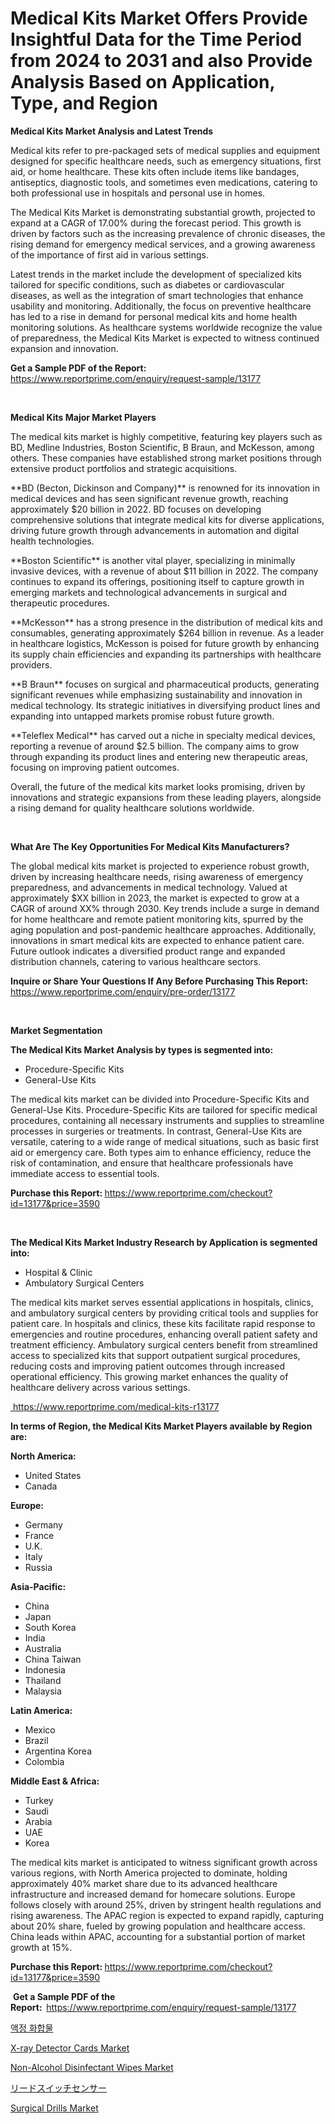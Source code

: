 <p><h1>Medical Kits Market Offers Provide Insightful Data for the Time Period from 2024 to 2031 and also Provide Analysis Based on Application, Type, and Region</h1></p><p><strong>Medical Kits Market Analysis and Latest Trends</strong></p>
<p><p>Medical kits refer to pre-packaged sets of medical supplies and equipment designed for specific healthcare needs, such as emergency situations, first aid, or home healthcare. These kits often include items like bandages, antiseptics, diagnostic tools, and sometimes even medications, catering to both professional use in hospitals and personal use in homes.</p><p>The Medical Kits Market is demonstrating substantial growth, projected to expand at a CAGR of 17.00% during the forecast period. This growth is driven by factors such as the increasing prevalence of chronic diseases, the rising demand for emergency medical services, and a growing awareness of the importance of first aid in various settings. </p><p>Latest trends in the market include the development of specialized kits tailored for specific conditions, such as diabetes or cardiovascular diseases, as well as the integration of smart technologies that enhance usability and monitoring. Additionally, the focus on preventive healthcare has led to a rise in demand for personal medical kits and home health monitoring solutions. As healthcare systems worldwide recognize the value of preparedness, the Medical Kits Market is expected to witness continued expansion and innovation.</p></p>
<p><strong>Get a Sample PDF of the Report:&nbsp;</strong> <a href="https://www.reportprime.com/enquiry/request-sample/13177">https://www.reportprime.com/enquiry/request-sample/13177</a></p>
<p>&nbsp;</p>
<p><strong>Medical Kits Major Market Players</strong></p>
<p><p>The medical kits market is highly competitive, featuring key players such as BD, Medline Industries, Boston Scientific, B Braun, and McKesson, among others. These companies have established strong market positions through extensive product portfolios and strategic acquisitions. </p><p>**BD (Becton, Dickinson and Company)** is renowned for its innovation in medical devices and has seen significant revenue growth, reaching approximately $20 billion in 2022. BD focuses on developing comprehensive solutions that integrate medical kits for diverse applications, driving future growth through advancements in automation and digital health technologies.</p><p>**Boston Scientific** is another vital player, specializing in minimally invasive devices, with a revenue of about $11 billion in 2022. The company continues to expand its offerings, positioning itself to capture growth in emerging markets and technological advancements in surgical and therapeutic procedures.</p><p>**McKesson** has a strong presence in the distribution of medical kits and consumables, generating approximately $264 billion in revenue. As a leader in healthcare logistics, McKesson is poised for future growth by enhancing its supply chain efficiencies and expanding its partnerships with healthcare providers.</p><p>**B Braun** focuses on surgical and pharmaceutical products, generating significant revenues while emphasizing sustainability and innovation in medical technology. Its strategic initiatives in diversifying product lines and expanding into untapped markets promise robust future growth.</p><p>**Teleflex Medical** has carved out a niche in specialty medical devices, reporting a revenue of around $2.5 billion. The company aims to grow through expanding its product lines and entering new therapeutic areas, focusing on improving patient outcomes.</p><p>Overall, the future of the medical kits market looks promising, driven by innovations and strategic expansions from these leading players, alongside a rising demand for quality healthcare solutions worldwide.</p></p>
<p>&nbsp;</p>
<p><strong>What Are The Key Opportunities For Medical Kits Manufacturers?</strong></p>
<p><p>The global medical kits market is projected to experience robust growth, driven by increasing healthcare needs, rising awareness of emergency preparedness, and advancements in medical technology. Valued at approximately $XX billion in 2023, the market is expected to grow at a CAGR of around XX% through 2030. Key trends include a surge in demand for home healthcare and remote patient monitoring kits, spurred by the aging population and post-pandemic healthcare approaches. Additionally, innovations in smart medical kits are expected to enhance patient care. Future outlook indicates a diversified product range and expanded distribution channels, catering to various healthcare sectors.</p></p>
<p><strong>Inquire or Share Your Questions If Any Before Purchasing This Report:</strong> <a href="https://www.reportprime.com/enquiry/pre-order/13177">https://www.reportprime.com/enquiry/pre-order/13177</a></p>
<p>&nbsp;</p>
<p><strong>Market Segmentation</strong></p>
<p><strong>The Medical Kits Market Analysis by types is segmented into:</strong></p>
<p><ul><li>Procedure-Specific Kits</li><li>General-Use Kits</li></ul></p>
<p><p>The medical kits market can be divided into Procedure-Specific Kits and General-Use Kits. Procedure-Specific Kits are tailored for specific medical procedures, containing all necessary instruments and supplies to streamline processes in surgeries or treatments. In contrast, General-Use Kits are versatile, catering to a wide range of medical situations, such as basic first aid or emergency care. Both types aim to enhance efficiency, reduce the risk of contamination, and ensure that healthcare professionals have immediate access to essential tools.</p></p>
<p><strong>Purchase this Report:&nbsp;</strong><a href="https://www.reportprime.com/checkout?id=13177&price=3590">https://www.reportprime.com/checkout?id=13177&price=3590</a></p>
<p>&nbsp;</p>
<p><strong>The Medical Kits Market Industry Research by Application is segmented into:</strong></p>
<p><ul><li>Hospital & Clinic</li><li>Ambulatory Surgical Centers</li></ul></p>
<p><p>The medical kits market serves essential applications in hospitals, clinics, and ambulatory surgical centers by providing critical tools and supplies for patient care. In hospitals and clinics, these kits facilitate rapid response to emergencies and routine procedures, enhancing overall patient safety and treatment efficiency. Ambulatory surgical centers benefit from streamlined access to specialized kits that support outpatient surgical procedures, reducing costs and improving patient outcomes through increased operational efficiency. This growing market enhances the quality of healthcare delivery across various settings.</p></p>
<p><a href="https://www.reportprime.com/medical-kits-r13177">&nbsp;https://www.reportprime.com/medical-kits-r13177</a></p>
<p><strong>In terms of Region, the Medical Kits Market Players available by Region are:</strong></p>
<p>
    <p> <strong> North America: </strong>
        <ul>
            <li>United States</li>
            <li>Canada</li>
        </ul>
        </p> 
    <p> <strong> Europe: </strong>
        <ul>
            <li>Germany</li>
            <li>France</li>
            <li>U.K.</li>
            <li>Italy</li>
            <li>Russia</li>
        </ul>
        </p> 
    <p> <strong> Asia-Pacific: </strong>
        <ul>
            <li>China</li>
            <li>Japan</li>
            <li>South Korea</li>
            <li>India</li>
            <li>Australia</li>
            <li>China Taiwan</li>
            <li>Indonesia</li>
            <li>Thailand</li>
            <li>Malaysia</li>
        </ul>
        </p> 
    <p> <strong> Latin America: </strong>
        <ul>
            <li>Mexico</li>
            <li>Brazil</li>
            <li>Argentina Korea</li>
            <li>Colombia</li>
        </ul>
        </p> 
    <p> <strong> Middle East & Africa: </strong>
        <ul>
            <li>Turkey</li>
            <li>Saudi</li>
            <li>Arabia</li>
            <li>UAE</li>
            <li>Korea</li>
        </ul>
    </p>
    </p>
<p><p>The medical kits market is anticipated to witness significant growth across various regions, with North America projected to dominate, holding approximately 40% market share due to its advanced healthcare infrastructure and increased demand for homecare solutions. Europe follows closely with around 25%, driven by stringent health regulations and rising awareness. The APAC region is expected to expand rapidly, capturing about 20% share, fueled by growing population and healthcare access. China leads within APAC, accounting for a substantial portion of market growth at 15%.</p></p>
<p><strong>Purchase this Report: </strong><a href="https://www.reportprime.com/checkout?id=13177&price=3590">https://www.reportprime.com/checkout?id=13177&price=3590</a></p>
<p>&nbsp;<strong>Get a Sample PDF of the Report:&nbsp;&nbsp;</strong><a href="https://www.reportprime.com/enquiry/request-sample/13177">https://www.reportprime.com/enquiry/request-sample/13177</a></p>
<p><strong></strong></p>
<p><p><a href="https://medium.com/@joehodytkiewicz980/%EC%84%B8%EA%B3%84-liquid-crystalline-compound-market-%EC%9D%80-2024%EC%97%90%EC%84%9C-2031%EB%A1%9C-%EC%97%B0%ED%8F%89%EA%B7%A0-%EC%A6%9D%EA%B0%80%EC%9C%A8%EC%9D%84-%EB%B3%B4%EC%9D%BC-%EA%B2%83%EC%9C%BC%EB%A1%9C-%EC%98%88%EC%83%81%EB%90%A9%EB%8B%88%EB%8B%A4-ca20a119b5a8">액정 화합물</a></p><p><a href="https://issuu.com/reportprime-2/docs/x-ray-detector-cards-market-size-20_031f4f11f74ad6">X-ray Detector Cards Market</a></p><p><a href="https://issuu.com/reportprime-2/docs/non-alcohol-disinfectant-wipes-mark_d9f78c45126777">Non-Alcohol Disinfectant Wipes Market</a></p><p><a href="https://medium.com/@qarpaiop35/reed-switch-sensor-market-%E3%81%AE%E3%82%B0%E3%83%AD%E3%83%BC%E3%83%90%E3%83%AB%E5%B8%82%E5%A0%B4%E6%A6%82%E8%A6%81%E3%81%AF-%E4%B8%96%E7%95%8C%E3%81%8A%E3%82%88%E3%81%B3%E4%B8%BB%E8%A6%81%E5%B8%82%E5%A0%B4%E3%81%AB%E3%81%8A%E3%81%91%E3%82%8B%E6%A5%AD%E7%95%8C%E3%81%AB%E5%BD%B1%E9%9F%BF%E3%82%92%E4%B8%8E%E3%81%88%E3%82%8B%E4%B8%BB%E8%A6%81%E3%81%AA%E3%83%88%E3%83%AC%E3%83%B3%E3%83%89%E3%81%AB%E3%81%A4%E3%81%84%E3%81%A6-%E7%8B%AC%E8%87%AA%E3%81%AE%E8%A6%96%E7%82%B9%E3%82%92%E6%8F%90%E4%BE%9B%E3%81%97%E3%81%BE%E3%81%99-715bf29b8828">リードスイッチセンサー</a></p><p><a href="https://github.com/AngelaWalsh696/Market-Research-Report-List-1/blob/main/surgical-drills-market.md">Surgical Drills Market</a></p></p>